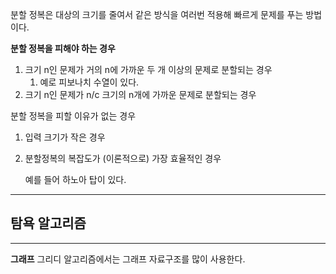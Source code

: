   
분할 정복은 대상의 크기를 줄여서 같은 방식을 여러번 적용해 빠르게 문제를 푸는 방법이다.
  
**분할 정복을 피해야 하는 경우**
1. 크기 n인 문제가 거의 n에 가까운 두 개 이상의 문제로 분할되는 경우
    1. 예로 피보나치 수열이 있다.
2. 크기 n인 문제가 n/c 크기의 n개에 가까운 문제로 분할되는 경우
  
분할 정복을 피할 이유가 없는 경우
1. 입력 크기가 작은 경우
2. 분할정복의 복잡도가 (이론적으로) 가장 효율적인 경우
    
    예를 들어 하노아 탑이 있다.
    
  
  
---
## 탐욕 알고리즘
  
---
**그래프**
그리디 알고리즘에서는 그래프 자료구조를 많이 사용한다.